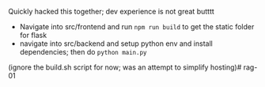 Quickly hacked this together; dev experience is not great butttt
- Navigate into src/frontend and run `npm run build` to get the static folder for flask
- navigate into src/backend and setup python env and install dependencies; then do `python main.py`

(ignore the build.sh script for now; was an attempt to simplify hosting)# rag-01
